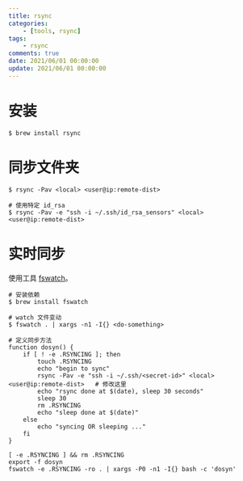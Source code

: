 ```yaml
---
title: rsync
categories:
	- [tools, rsync]
tags:
	- rsync
comments: true
date: 2021/06/01 00:00:00
update: 2021/06/01 00:00:00
---
```


# 安装

```shell
$ brew install rsync
```

# 同步文件夹

```shell
$ rsync -Pav <local> <user@ip:remote-dist>

# 使用特定 id_rsa
$ rsync -Pav -e "ssh -i ~/.ssh/id_rsa_sensors" <local> <user@ip:remote-dist>
```

# 实时同步

使用工具 [fswatch](http://emcrisostomo.github.io/fswatch/usage.html)。

```shell
# 安装依赖
$ brew install fswatch

# watch 文件变动
$ fswatch . | xargs -n1 -I{} <do-something>

# 定义同步方法
function dosyn() {
    if [ ! -e .RSYNCING ]; then
        touch .RSYNCING
        echo "begin to sync"
        rsync -Pav -e "ssh -i ~/.ssh/<secret-id>" <local> <user@ip:remote-dist>   # 修改这里
        echo "rsync done at $(date), sleep 30 seconds"
        sleep 30
        rm .RSYNCING
        echo "sleep done at $(date)"
    else
        echo "syncing OR sleeping ..."
    fi
}
 
[ -e .RSYNCING ] && rm .RSYNCING
export -f dosyn
fswatch -e .RSYNCING -ro . | xargs -P0 -n1 -I{} bash -c 'dosyn'
```

